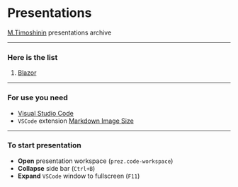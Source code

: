 # Presentations

[M.Timoshinin](https://github.com/MISTikus) presentations archive

---

### Here is the list

1. [Blazor](blazor/prez/00.md)

---

### For use you need

- [Visual Studio Code](https://code.visualstudio.com)
- `VSCode` extension [Markdown Image Size](https://marketplace.visualstudio.com/items?itemName=bierner.markdown-image-size)

---

### To start presentation

- **Open** presentation workspace (`prez.code-workspace`)
- **Collapse** side bar (`Ctrl+B`)
- **Expand** `VSCode` window to fullscreen (`F11`)
